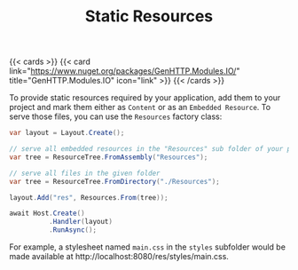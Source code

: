 ﻿---
title: Static Resources
description: 'Provide resources stored on the file system or within an assembly via HTTP.'
cascade:
  type: docs
---

{{< cards >}}
{{< card link="https://www.nuget.org/packages/GenHTTP.Modules.IO/" title="GenHTTP.Modules.IO" icon="link" >}}
{{< /cards >}}

To provide static resources required by your application, add them to your project
and mark them either as `Content` or as an `Embedded Resource`. To serve those files,
you can use the `Resources` factory class:

```csharp
var layout = Layout.Create();

// serve all embedded resources in the "Resources" sub folder of your project
var tree = ResourceTree.FromAssembly("Resources");

// serve all files in the given folder
var tree = ResourceTree.FromDirectory("./Resources");

layout.Add("res", Resources.From(tree));

await Host.Create()
          .Handler(layout)
          .RunAsync();
```

For example, a stylesheet named `main.css` in the `styles` subfolder would be made available at
http://localhost:8080/res/styles/main.css.
